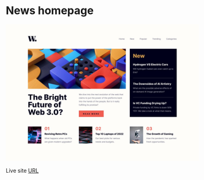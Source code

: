 # News homepage

![](./design/desktop-design.jpg)

Live site [URL](https://mkostrikov.github.io/news-homepage/)